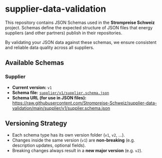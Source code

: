 # supplier-data-validation


This repository contains JSON Schemas used in the **Strompreise Schweiz** project. Schemas define the expected structure of JSON files that energy suppliers (and other partners) publish in their repositories.

By validating your JSON data against these schemas, we ensure consistent and reliable data quality across all suppliers.

## Available Schemas

### Supplier

- **Current version:** `v1`
- **Schema file:** [`supplier/v1/supplier.schema.json`](./supplier/v1/supplier.schema.json)
- **Schema URL (for use in JSON files):** https://raw.githubusercontent.com/Strompreise-Schweiz/supplier-data-validation/main/supplier/v1/supplier.schema.json

## Versioning Strategy

- Each schema type has its own version folder (`v1`, `v2`, …).  
- Changes inside the same version (`v1`) are **non-breaking** (e.g. description updates, optional fields).  
- Breaking changes always result in a **new major version** (e.g. `v2`).  

